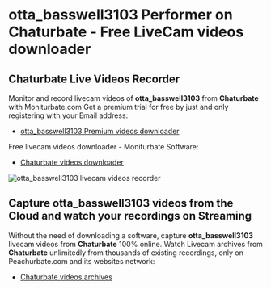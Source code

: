 # otta_basswell3103 Performer on Chaturbate - Free LiveCam videos downloader

## Chaturbate Live Videos Recorder

Monitor and record livecam videos of **otta_basswell3103** from **Chaturbate** with Moniturbate.com
Get a premium trial for free by just and only registering with your Email address:
* [otta_basswell3103 Premium videos downloader](https://moniturbate.com/request-demo-licence-key.html)

Free livecam videos downloader - Moniturbate Software:
* [Chaturbate videos downloader](https://moniturbate.com/moniturbate-download-software.html)

![otta_basswell3103 livecam videos recorder](https://peachurnet.com/templates/moniturbate-software.png)


## Capture otta_basswell3103 videos from the Cloud and watch your recordings on Streaming

Without the need of downloading a software, capture **otta_basswell3103** livecam videos from **Chaturbate** 100% online.
Watch Livecam archives from **Chaturbate** unlimitedly from thousands of existing recordings, only on Peachurbate.com and its websites network:
* [Chaturbate videos archives](https://peachurnet.com/)